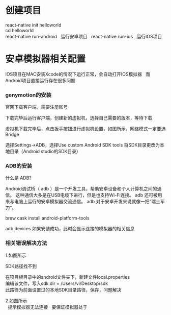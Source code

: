 # 创建项目

react-native init helloworld  
cd helloworld  
react-native run-android  
运行安卓项目  
react-native run-ios  
运行IOS项目

# 安卓模拟器相关配置

IOS项目在MAC安装Xcode的情况下运行正常，会自动打开IOS模拟器  
而Android项目直接运行存在很多问题  

### genymotion的安装

官网下载客户端，需要注册账号  

下载完毕后运行客户端，创建新的虚拟机，选择自己需要的版本，等待下载  

虚拟机下载完毕后，点击扳手按钮进行虚拟机设置，如图所示，网络模式一定要选Bridge  

选择Settings->ADB，选择Use custom Android SDK tools 将SDK目录更改为本地目录（Android studio的SDK目录）

### ADB的安装

什么是 ADB?  

Android调试桥（ adb ）是一个开发工具，帮助安卓设备和个人计算机之间的通信。 这种通信大多是在USB电缆下进行，但是也支持Wi-Fi连接。 adb 还可被用来与电脑上运行的安卓模拟器交流通信。 adb 对于安卓开发来说就像一把“瑞士军刀”。  

brew cask install android-platform-tools  

adb devices 如果安装成功，此时会显示连接的模拟器的相关信息  

### 相关错误解决方法

1.如图所示  
  
  
SDK路径找不到  

在项目根目录中的android文件夹下，新建文件local.properties  
编辑该文件，写入sdk.dir = /Users/vi/Desktop/sdk  
此路径为前面设置过的本地SDK目录路径，保存，问题解决  
  
2.如图所示  
  
提示模拟器无法连接  
要保证模拟器处于
